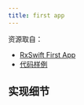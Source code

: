 ```yaml
---
title: first app
---
```


资源取自：

- [RxSwift First App](https://github.com/ReactiveX/RxSwift/blob/master/RxExample/RxExample/Examples/SimpleValidation/SimpleValidationViewController.swift)
- [代码样例](https://github.com/ReactiveX/RxSwift/blob/master/RxExample/RxExample/Examples/SimpleValidation/SimpleValidationViewController.swift)

## 实现细节

